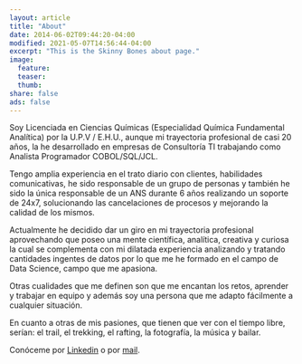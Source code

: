 ```yaml
---
layout: article
title: "About"
date: 2014-06-02T09:44:20-04:00
modified: 2021-05-07T14:56:44-04:00
excerpt: "This is the Skinny Bones about page."
image:
  feature:
  teaser:
  thumb:
share: false
ads: false
---
```


Soy Licenciada en Ciencias Químicas (Especialidad Química Fundamental Analítica) por la U.P.V / E.H.U., aunque mi trayectoria profesional de casi 20 años, la he desarrollado en empresas de Consultoría TI trabajando como Analista Programador COBOL/SQL/JCL.

Tengo amplia experiencia en el trato diario con clientes, habilidades comunicativas, he sido responsable de un grupo de personas y también he sido la única responsable de un ANS durante 6 años realizando un soporte de 24x7, solucionando las cancelaciones de procesos y mejorando la calidad de los mismos. 

Actualmente he decidido dar un giro en mi trayectoria profesional aprovechando que poseo una mente científica, analítica, creativa y curiosa la cual se complementa con mi dilatada experiencia analizando y tratando cantidades ingentes de datos por lo que me he formado en el campo de Data Science, campo que me apasiona.

Otras cualidades que me definen son que me encantan los retos, aprender y trabajar en equipo y además soy una persona que me adapto fácilmente a cualquier situación.

En cuanto a otras de mis pasiones, que tienen que ver con el tiempo libre, serían: el trail, el trekking, el rafting, la fotografía, la música y bailar.

Conóceme por [Linkedin](https://www.linkedin.com/in/sonia-dosio-revenga-17812245) o por [mail](mailto:sondr62@gmail.com).






